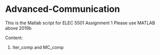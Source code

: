 # Advanced-Communication
This is the Matlab script for ELEC 5501 Assignment 1
Please use MATLAB above 2019b

Content:
1. Iter_comp and MC_comp
